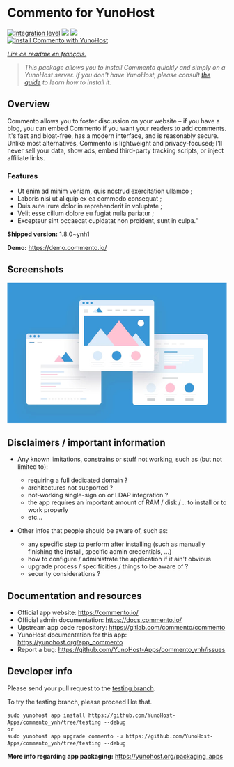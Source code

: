 <!--
N.B.: This README was automatically generated by https://github.com/YunoHost/apps/tree/master/tools/README-generator
It shall NOT be edited by hand.
-->

# Commento for YunoHost

[![Integration level](https://dash.yunohost.org/integration/commento.svg)](https://dash.yunohost.org/appci/app/commento) ![](https://ci-apps.yunohost.org/ci/badges/commento.status.svg) ![](https://ci-apps.yunohost.org/ci/badges/commento.maintain.svg)  
[![Install Commento with YunoHost](https://install-app.yunohost.org/install-with-yunohost.svg)](https://install-app.yunohost.org/?app=commento)

*[Lire ce readme en français.](./README_fr.md)*

> *This package allows you to install Commento quickly and simply on a YunoHost server.
If you don't have YunoHost, please consult [the guide](https://yunohost.org/#/install) to learn how to install it.*

## Overview

Commento allows you to foster discussion on your website – if you have a blog, you can embed Commento if you want your readers to add comments. It's fast and bloat-free, has a modern interface, and is reasonably secure. Unlike most alternatives, Commento is lightweight and privacy-focused; I'll never sell your data, show ads, embed third-party tracking scripts, or inject affiliate links.

### Features

- Ut enim ad minim veniam, quis nostrud exercitation ullamco ;
- Laboris nisi ut aliquip ex ea commodo consequat ;
- Duis aute irure dolor in reprehenderit in voluptate ;
- Velit esse cillum dolore eu fugiat nulla pariatur ;
- Excepteur sint occaecat cupidatat non proident, sunt in culpa."


**Shipped version:** 1.8.0~ynh1

**Demo:** https://demo.commento.io/

## Screenshots

![](./doc/screenshots/example.jpg)

## Disclaimers / important information

* Any known limitations, constrains or stuff not working, such as (but not limited to):
    * requiring a full dedicated domain ?
    * architectures not supported ?
    * not-working single-sign on or LDAP integration ?
    * the app requires an important amount of RAM / disk / .. to install or to work properly
    * etc...

* Other infos that people should be aware of, such as:
    * any specific step to perform after installing (such as manually finishing the install, specific admin credentials, ...)
    * how to configure / administrate the application if it ain't obvious
    * upgrade process / specificities / things to be aware of ?
    * security considerations ?

## Documentation and resources

* Official app website: https://commento.io/
* Official admin documentation: https://docs.commento.io/
* Upstream app code repository: https://gitlab.com/commento/commento
* YunoHost documentation for this app: https://yunohost.org/app_commento
* Report a bug: https://github.com/YunoHost-Apps/commento_ynh/issues

## Developer info

Please send your pull request to the [testing branch](https://github.com/YunoHost-Apps/commento_ynh/tree/testing).

To try the testing branch, please proceed like that.
```
sudo yunohost app install https://github.com/YunoHost-Apps/commento_ynh/tree/testing --debug
or
sudo yunohost app upgrade commento -u https://github.com/YunoHost-Apps/commento_ynh/tree/testing --debug
```

**More info regarding app packaging:** https://yunohost.org/packaging_apps